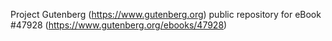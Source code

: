 Project Gutenberg (https://www.gutenberg.org) public repository for eBook #47928 (https://www.gutenberg.org/ebooks/47928)
